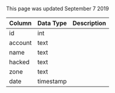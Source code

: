 This page was updated September 7 2019

| Column  | Data Type | Description |
| ------- | --------- | ----------- |
| id      | int       |             |
| account | text      |             |
| name    | text      |             |
| hacked  | text      |             |
| zone    | text      |             |
| date    | timestamp |             |